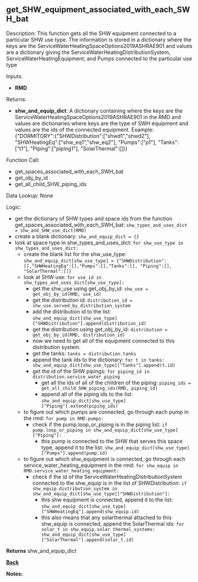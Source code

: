 ## get_SHW_equipment_associated_with_each_SWH_bat

Description: This function gets all the SHW equipment connected to a particular SHW use type.  The information is stored in a dictionary where the keys are the ServiceWaterHeatingSpaceOptions2019ASHRAE901 and values are a dictionary giving the ServiceWaterHeatingDistributionSystem, ServiceWaterHeatingEquipment, and Pumps connected to the particular use type  

Inputs:
- **RMD**

Returns:
- **shw_and_equip_dict**: A dictionary containing where the keys are the ServiceWaterHeatingSpaceOptions2019ASHRAE901 in the RMD and values are dictionaries where keys are the type of SWH equipment and values are the ids of the connected equipment.  Example:  
{"DORMITORY":{"SHWDistribution":["shwd1","shwd2"], "SHWHeatingEq":["shw_eq1","shw_eq2"], "Pumps":["p1"], "Tanks":["t1"], "Piping":["piping1"], "SolarThermal":[]}}

Function Call:

- get_spaces_associated_with_each_SWH_bat
- get_obj_by_id
- get_all_child_SHW_piping_ids

Data Lookup: None

Logic:
- get the dictionary of SHW types and space ids from the function get_spaces_associated_with_each_SWH_bat: `shw_types_and_uses_dict = shw_and_SHW_use_dict(RMD)`
- create a blank dictionary: `shw_and_equip_dict = {}`
- look at space type in shw_types_and_uses_dict: `for shw_use_type in shw_types_and_uses_dict:`
    - create the blank list for the shw_use_type: `shw_and_equip_dict[shw_use_type] = {"SHWDistribution":[],"SHWHeatingEq":[],"Pumps":[],"Tanks":[], "Piping":[], "SolarThermal":[]}`
    - look at SHW use: `for use_id in shw_types_and_uses_dict[shw_use_type]:`
        - get the shw_use using get_obj_by_id: `shw_use = get_obj_by_id(RMD, use_id)`
        - get the distribution id: `distribution_id = shw_use.served_by_distribution_system`
        - add the distribution id to the list: `shw_and_equip_dict[shw_use_type]["SHWDistribution"].append(distribution_id)`
        - get the distribution using get_obj_by_id: `distribution = get_obj_by_id(RMD, distribution_id)`
        - now we need to get all of the equipment connected to this distribution system.
        - get the tanks: `tanks = distribution.tanks`
        - append the tank ids to the dictionary: `for t in tanks:  shw_and_equip_dict[shw_use_type]["Tanks"].append(t.id)`
        - get the id of the SHW pipings: `for piping_id in distribution.service_water_piping`
            - get all the ids of all of the children of the piping: `piping_ids = get_all_child_SHW_piping_ids(RMD, piping_id)`
            - append all of the piping ids to the list: `shw_and_equip_dict[shw_use_type]["Piping"].extend(piping_ids)`
    - to figure out which pumps are connected, go through each pump in the rmd: `for pump in RMD.pumps:`
        - check if the pump.loop_or_piping is in the piping list: `if pump.loop_or_piping in shw_and_equip_dict[shw_use_type]["Piping"]:`
            - this pump is connected to the SHW that serves this space type, append it to the list: `shw_and_equip_dict[shw_use_type]["Pumps"].append(pump.id)`
    - to figure out which shw_equipment is connected, go through each service_water_heating_equipment in the rmd: `for shw_equip in RMD.service_water_heating_equipment:`
        - check if the id of the ServiceWaterHeatingDistributionSystem connected to the shw_equip is in the list of SHWDistribution: `if shw_equip.distribution_system in shw_and_equip_dict[shw_use_type]["SHWDistribution"]:`
            - this shw equipment is connected, append it to the list: `shw_and_equip_dict[shw_use_type]["SHWHeatingEq"].append(shw_equip.id)`
            - this also means that any solarthermal attached to this shw_equip is connected, append the SolarThermal ids: `for solar_t in shw_equip.solar_thermal_systems: shw_and_equip_dict[shw_use_type]["SolarThermal"].append(solar_t.id)`



**Returns** shw_and_equip_dict

**[Back](../_toc.md)**

**Notes:**
